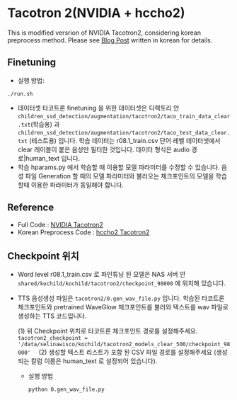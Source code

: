 # Tacotron 2(NVIDIA + hccho2)
This is modified versrion of NVIDIA Tacotron2, considering korean preprocess method.
Please see [Blog Post](https://joungheekim.github.io/2021/04/01/code-review/) written in korean for details.

## Finetuning
- 실행 방법:
```
./run.sh
```
- 데이터셋
    타코트론 finetuning 을 위한 데이터셋은 디렉토리 안 `children_ssd_detection/augmentation/tacotron2/taco_train_data_clear.txt`(학습용) 과 `children_ssd_detection/augmentation/tacotron2/taco_test_data_clear.txt` (테스트용) 입니다. 학습 데이터는 r08.1_train.csv 단어 레벨 데이터셋에서 clear 레이블이 붙은 음성만 필터한 것입니다. 데이터 형식은 audio 경로|human_text 입니다.
- 학습
    hparams.py 에서 학습할 때 이용할 모델 파라미터를 수정할 수 있습니다. 
    음성 파일 Generation 할 때의 모델 파라미터와 불러오는 체크포인트의 모델을 학습할때 이용한 파라미터가 동일해야 합니다.
    

## Reference
- Full Code : [NVIDIA Tacotron2](https://github.com/JoungheeKim/tacotron2)
- Korean Preprocess Code : [hccho2 Tacotron2](https://github.com/hccho2/Tacotron2-Wavenet-Korean-TTS)

## Checkpoint 위치
- Word level r08.1_train.csv 로 파인튜닝 된 모델은 NAS 서버 안
`
shared/kochild/kochild/tacotron2/checkpoint_98000
`
에 위치해 있습니다.

- TTS 음성생성 파일은 
`
tacotron2/0.gen_wav_file.py
`
입니다. 
학습된 타코트론 체크포인트와 pretrained WaveGlow 체크포인트를 불러와 텍스트를 wav 파일로 생성하는 TTS 코드입니다.

    (1) 위 Checkpoint 위치로 타코트론 체크포인트 경로를 설정해주세요.
    `
    tacotron2_checkpoint = '/data/selinawisco/kochild/tacotron2_models_clear_500/checkpoint_98000'  
    `
    (2) 생성할 텍스트 리스트가 포함 된 CSV 파일 경로를 설정해주세요 (생성되는 칼럼 이름은 human_text 로 설정되어 있습니다).

    - 실행 방법
        ```
        python 0.gen_wav_file.py
        ```

